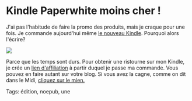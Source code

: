 # Kindle Paperwhite moins cher !

J'ai pas l'habitude de faire la promo des produits, mais je craque pour une fois. Je commande aujourd'hui même [le nouveau Kindle](http://www.amazon.fr/gp/product/B007OZO03M/ref=as_li_tf_tl?ie=UTF8&tag=tcrouzetcom-21&linkCode=as2&camp=1642&creative=6746&creativeASIN=B007OZO03M). Pourquoi alors l'écrire?<span id="more-28957"></span>

![](http://blog.tcrouzet.comhttps://tcrouzet.com/images_tc/2012/10/feature-design._V385945163_1-450x656.jpg)

Parce que les temps sont durs. Pour obtenir une ristourne sur mon Kindle, je crée un [lien d'affiliation](http://www.amazon.fr/gp/product/B007OZO03M/ref=as_li_tf_tl?ie=UTF8&tag=tcrouzetcom-21&linkCode=as2&camp=1642&creative=6746&creativeASIN=B007OZO03M) à partir duquel je passe ma commande. Vous pouvez en faire autant sur votre blog. Si vous avez la cagne, comme on dit dans le Midi, [cliquez sur le mien.](http://www.amazon.fr/gp/product/B007OZO03M/ref=as_li_tf_tl?ie=UTF8&tag=tcrouzetcom-21&linkCode=as2&camp=1642&creative=6746&creativeASIN=B007OZO03M)

Tags: édition, noepub, une